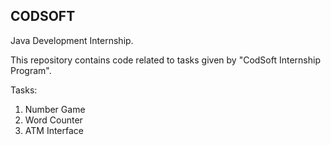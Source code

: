 ## CODSOFT 
Java Development Internship.

This repository contains code related to tasks given by "CodSoft Internship Program".

Tasks: 
01. Number Game
02. Word Counter
03. ATM Interface
